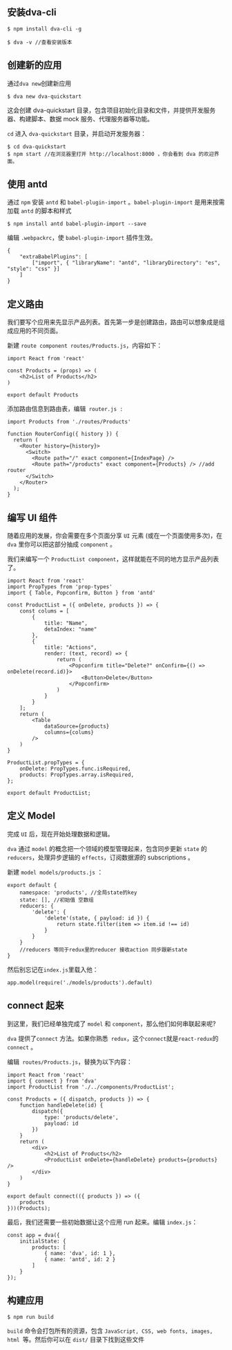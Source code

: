 ## 安装dva-cli

	$ npm install dva-cli -g

	$ dva -v //查看安装版本

## 创建新的应用
通过`dva new`创建新应用

	$ dva new dva-quickstart

这会创建 dva-quickstart 目录，包含项目初始化目录和文件，并提供开发服务器、构建脚本、数据 mock 服务、代理服务器等功能。

`cd` 进入 `dva-quickstart` 目录，并启动开发服务器：

	$ cd dva-quickstart
	$ npm start //在浏览器里打开 http://localhost:8000 ，你会看到 dva 的欢迎界面。

## 使用 antd
通过 `npm` 安装 `antd` 和 `babel-plugin-import` 。`babel-plugin-import` 是用来按需加载 `antd` 的脚本和样式

	$ npm install antd babel-plugin-import --save

编辑 `.webpackrc`，使 `babel-plugin-import` 插件生效。

	{
	    "extraBabelPlugins": [
	        ["import", { "libraryName": "antd", "libraryDirectory": "es", "style": "css" }]
	    ]
	}

## 定义路由

我们要写个应用来先显示产品列表。首先第一步是创建路由，路由可以想象成是组成应用的不同页面。

新建 `route component routes/Products.js`，内容如下：

	import React from 'react'

	const Products = (props) => (
	    <h2>List of Products</h2>
	)
	
	export default Products

添加路由信息到路由表，编辑` router.js :`

	import Products from './routes/Products'
	
	function RouterConfig({ history }) {
	  return (
	    <Router history={history}>
	      <Switch>
	        <Route path="/" exact component={IndexPage} />
	        <Route path="/products" exact component={Products} /> //add router
	      </Switch>
	    </Router>
	  );
	}

## 编写 UI 组件
随着应用的发展，你会需要在多个页面分享 `UI` 元素 (或在一个页面使用多次)，在 `dva` 里你可以把这部分抽成 `component` 。

我们来编写一个 `ProductList component`，这样就能在不同的地方显示产品列表了。

	import React from 'react'
	import PropTypes from 'prop-types'
	import { Table, Popconfirm, Button } from 'antd'

	const ProductList = ({ onDelete, products }) => {
	    const colums = [
	        {
	            title: "Name",
	            detaIndex: "name"
	        },
	        {
	            title: "Actions",
	            render: (text, record) => {
	                return (
	                    <Popconfirm title="Delete?" onConfirm={() => onDelete(record.id)}>
	                        <Button>Delete</Button>
	                    </Popconfirm>
	                )
	            }
	        }
	    ];
	    return (
	        <Table
	            dataSource={products}
	            columns={colums}
	        />
	    )
	}

	ProductList.propTypes = {
	    onDelete: PropTypes.func.isRequired,
	    products: PropTypes.array.isRequired,
	};

	export default ProductList;

## 定义 Model
完成 `UI` 后，现在开始处理数据和逻辑。

`dva` 通过 `model` 的概念把一个领域的模型管理起来，包含同步更新 `state` 的 `reducers`，处理异步逻辑的 `effects`，订阅数据源的 subscriptions 。

新建 `model models/products.js` ：
	
	export default {
	    namespace: 'products', //全局state的key
	    state: [], //初始值 空数组
	    reducers: {
	        'delete': {
	            'delete'(state, { payload: id }) {
	                return state.filter(item => item.id !== id)
	            }
	        }
	    }
	    //reducers 等同于redux里的reducer 接收action 同步跟新state
	}

然后别忘记在` index.js `里载入他：

	app.model(require('./models/products').default)

## connect 起来

到这里，我们已经单独完成了 `model` 和 `component`，那么他们如何串联起来呢?

`dva` 提供了`connect` 方法。如果你熟悉` redux`，这个` connect `就是` react-redux `的 `connect` 。

编辑` routes/Products.js`，替换为以下内容：

	import React from 'react'
	import { connect } from 'dva'
	import ProductList from './../components/ProductList';
	
	const Products = ({ dispatch, products }) => {
	    function handleDelete(id) {
	        dispatch({
	            type: 'products/delete',
	            payload: id
	        })
	    }
	    return (
	        <div>
	            <h2>List of Products</h2>
	            <ProductList onDelete={handleDelete} products={products} />
	        </div>
	    )
	}
	
	export default connect(({ products }) => ({
	    products
	}))(Products);

最后，我们还需要一些初始数据让这个应用 run 起来。编辑 `index.js`：

	const app = dva({
	    initialState: {
	        products: [
	            { name: 'dva', id: 1 },
	            { name: 'antd', id: 2 }
	        ]
	    }
	});

## 构建应用

	$ npm run build

`build` 命令会打包所有的资源，包含 `JavaScript, CSS, web fonts, images, html `等。然后你可以在 `dist/` 目录下找到这些文件